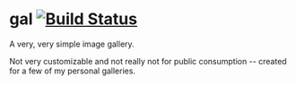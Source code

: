 # gal [![Build Status](https://github.com/brandur/gal/workflows/gal%20CI/badge.svg)](https://github.com/brandur/gal/actions)

A very, very simple image gallery.

Not very customizable and not really not for public consumption -- created for a few of my personal galleries.
